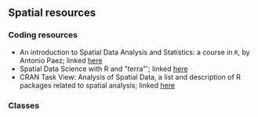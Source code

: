 ## Spatial resources 

### Coding resources
* An introduction to Spatial Data Analysis and Statistics: a course in `R`, by Antonio Paez; linked [here](https://paezha.github.io/spatial-analysis-r/)
* Spatial Data Science with R and "terra"'; linked [here](https://rspatial.org/terra/index.html)
* CRAN Task View: Analysis of Spatial Data, a list and description of R packages related to spatial analysis; linked [here](https://cran.r-project.org/web/views/Spatial.html)

### Classes 
